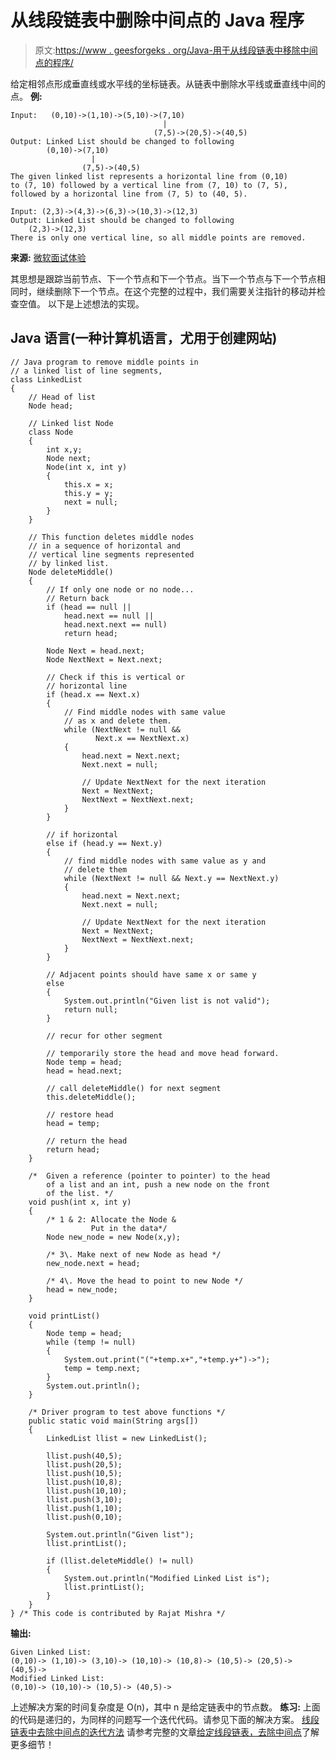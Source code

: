 # 从线段链表中删除中间点的 Java 程序

> 原文:[https://www . geesforgeks . org/Java-用于从线段链表中移除中间点的程序/](https://www.geeksforgeeks.org/java-program-for-removing-middle-points-from-a-linked-list-of-line-segments/)

给定相邻点形成垂直线或水平线的坐标链表。从链表中删除水平线或垂直线中间的点。
**例:**

```
Input:   (0,10)->(1,10)->(5,10)->(7,10)
                                  |
                                (7,5)->(20,5)->(40,5)
Output: Linked List should be changed to following
        (0,10)->(7,10)
                  |
                (7,5)->(40,5) 
The given linked list represents a horizontal line from (0,10) 
to (7, 10) followed by a vertical line from (7, 10) to (7, 5), 
followed by a horizontal line from (7, 5) to (40, 5).

Input: (2,3)->(4,3)->(6,3)->(10,3)->(12,3)
Output: Linked List should be changed to following
    (2,3)->(12,3) 
There is only one vertical line, so all middle points are removed.
```

**来源:** [微软面试体验](https://www.geeksforgeeks.org/microsoft-interview-experience-set-41-campus/)

其思想是跟踪当前节点、下一个节点和下一个节点。当下一个节点与下一个节点相同时，继续删除下一个节点。在这个完整的过程中，我们需要关注指针的移动并检查空值。
以下是上述想法的实现。

## Java 语言(一种计算机语言，尤用于创建网站)

```
// Java program to remove middle points in 
// a linked list of line segments,
class LinkedList
{
    // Head of list
    Node head;  

    // Linked list Node
    class Node
    {
        int x,y;
        Node next;
        Node(int x, int y)
        {
            this.x = x;
            this.y = y;
            next = null;
        }
    }

    // This function deletes middle nodes 
    // in a sequence of horizontal and
    // vertical line segments represented
    // by linked list.
    Node deleteMiddle()
    {
        // If only one node or no node...
        // Return back
        if (head == null || 
            head.next == null ||
            head.next.next == null)
            return head;

        Node Next = head.next;
        Node NextNext = Next.next;

        // Check if this is vertical or 
        // horizontal line
        if (head.x == Next.x)
        {
            // Find middle nodes with same value 
            // as x and delete them.
            while (NextNext != null && 
                   Next.x == NextNext.x)
            {
                head.next = Next.next;
                Next.next = null;

                // Update NextNext for the next iteration
                Next = NextNext;
                NextNext = NextNext.next;
            }
        }

        // if horizontal
        else if (head.y == Next.y)
        {
            // find middle nodes with same value as y and
            // delete them
            while (NextNext != null && Next.y == NextNext.y)
            {
                head.next = Next.next;
                Next.next = null;

                // Update NextNext for the next iteration
                Next = NextNext;
                NextNext = NextNext.next;
            }
        }

        // Adjacent points should have same x or same y
        else
        {
            System.out.println("Given list is not valid");
            return null;
        }

        // recur for other segment

        // temporarily store the head and move head forward.
        Node temp = head;
        head = head.next;

        // call deleteMiddle() for next segment
        this.deleteMiddle();

        // restore head
        head = temp;

        // return the head
        return head;
    }

    /*  Given a reference (pointer to pointer) to the head
        of a list and an int, push a new node on the front
        of the list. */
    void push(int x, int y)
    {
        /* 1 & 2: Allocate the Node &
                  Put in the data*/
        Node new_node = new Node(x,y);

        /* 3\. Make next of new Node as head */
        new_node.next = head;

        /* 4\. Move the head to point to new Node */
        head = new_node;
    }

    void printList()
    {
        Node temp = head;
        while (temp != null)
        {
            System.out.print("("+temp.x+","+temp.y+")->");
            temp = temp.next;
        }
        System.out.println();
    }

    /* Driver program to test above functions */
    public static void main(String args[])
    {
        LinkedList llist = new LinkedList();

        llist.push(40,5);
        llist.push(20,5);
        llist.push(10,5);
        llist.push(10,8);
        llist.push(10,10);
        llist.push(3,10);
        llist.push(1,10);
        llist.push(0,10);

        System.out.println("Given list");
        llist.printList();

        if (llist.deleteMiddle() != null)
        {
            System.out.println("Modified Linked List is");
            llist.printList();
        }
    }
} /* This code is contributed by Rajat Mishra */
```

**输出:**

```
Given Linked List:
(0,10)-> (1,10)-> (3,10)-> (10,10)-> (10,8)-> (10,5)-> (20,5)-> (40,5)->
Modified Linked List:
(0,10)-> (10,10)-> (10,5)-> (40,5)-> 
```

上述解决方案的时间复杂度是 O(n)，其中 n 是给定链表中的节点数。
**练习:**
上面的代码是递归的，为同样的问题写一个迭代代码。请参见下面的解决方案。
[线段链表中去除中间点的迭代方法](https://www.geeksforgeeks.org/iterative-approach-for-removing-middle-points-in-a-linked-list-of-line-segements/)
请参考完整的文章[给定线段链表，去除中间点](https://www.geeksforgeeks.org/given-linked-list-line-segments-remove-middle-points/)了解更多细节！